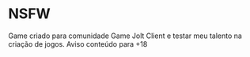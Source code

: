 # NSFW
Game criado para comunidade Game Jolt Client e testar meu talento na criação de jogos. Aviso conteúdo para +18
